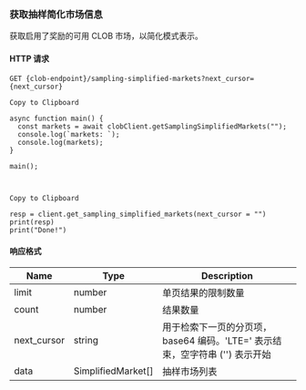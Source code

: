 ### 获取抽样简化市场信息

获取启用了奖励的可用 CLOB 市场，以简化模式表示。

#### HTTP 请求

`GET {clob-endpoint}/sampling-simplified-markets?next_cursor={next_cursor}`


    Copy to Clipboard

    async function main() {
      const markets = await clobClient.getSamplingSimplifiedMarkets("");
      console.log(`markets: `);
      console.log(markets);
    }

    main();



    Copy to Clipboard

    resp = client.get_sampling_simplified_markets(next_cursor = "")
    print(resp)
    print("Done!")


#### 响应格式

Name | Type | Description
---|---|---
limit | number | 单页结果的限制数量
count | number | 结果数量
next_cursor | string | 用于检索下一页的分页项，base64 编码。'LTE=' 表示结束，空字符串 ('') 表示开始
data | SimplifiedMarket[] | 抽样市场列表
